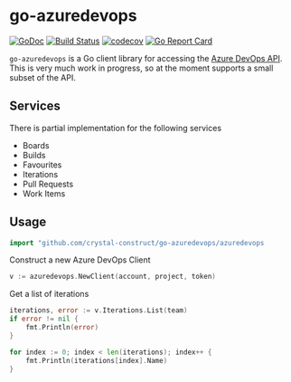 # go-azuredevops

[![GoDoc](https://godoc.org/github.com/crystal-construct/go-azuredevops/azuredevops?status.svg)](https://godoc.org/github.com/crystal-construct/go-azuredevops/azuredevops)
[![Build Status](https://travis-ci.org/benmatselby/go-azuredevops.png?branch=master)](https://travis-ci.org/benmatselby/go-azuredevops)
[![codecov](https://codecov.io/gh/benmatselby/go-azuredevops/branch/master/graph/badge.svg)](https://codecov.io/gh/benmatselby/go-azuredevops)
[![Go Report Card](https://goreportcard.com/badge/github.com/crystal-construct/go-azuredevops?style=flat-square)](https://goreportcard.com/report/github.com/crystal-construct/go-azuredevops)

`go-azuredevops` is a Go client library for accessing the [Azure DevOps API](https://docs.microsoft.com/en-gb/rest/api/vsts/). This is very much work in progress, so at the moment supports a small subset of the API.

## Services

There is partial implementation for the following services

* Boards
* Builds
* Favourites
* Iterations
* Pull Requests
* Work Items

## Usage

```go
import "github.com/crystal-construct/go-azuredevops/azuredevops
```

Construct a new Azure DevOps Client

```go
v := azuredevops.NewClient(account, project, token)
```

Get a list of iterations

```go
iterations, error := v.Iterations.List(team)
if error != nil {
    fmt.Println(error)
}

for index := 0; index < len(iterations); index++ {
    fmt.Println(iterations[index].Name)
}
```
